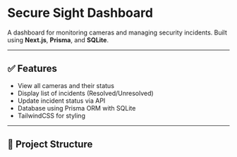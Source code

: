 # Secure Sight Dashboard

A dashboard for monitoring cameras and managing security incidents. Built using **Next.js**, **Prisma**, and **SQLite**.

---

## ✅ Features
- View all cameras and their status
- Display list of incidents (Resolved/Unresolved)
- Update incident status via API
- Database using Prisma ORM with SQLite
- TailwindCSS for styling

---

## 📂 Project Structure
